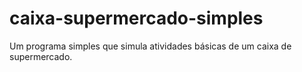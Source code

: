 # caixa-supermercado-simples
Um programa simples que simula atividades básicas de um caixa de supermercado.
